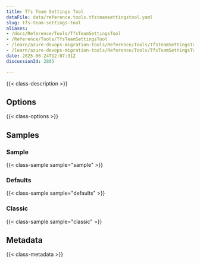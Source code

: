 ```yaml
---
title: Tfs Team Settings Tool
dataFile: data/reference.tools.tfsteamsettingstool.yaml
slug: tfs-team-settings-tool
aliases:
- /docs/Reference/Tools/TfsTeamSettingsTool
- /Reference/Tools/TfsTeamSettingsTool
- /learn/azure-devops-migration-tools/Reference/Tools/TfsTeamSettingsTool
- /learn/azure-devops-migration-tools/Reference/Tools/TfsTeamSettingsTool/index.md
date: 2025-06-24T12:07:31Z
discussionId: 2805

---
```

{{< class-description >}}

## Options

{{< class-options >}}

## Samples

### Sample

{{< class-sample sample="sample" >}}

### Defaults

{{< class-sample sample="defaults" >}}

### Classic

{{< class-sample sample="classic" >}}

## Metadata

{{< class-metadata >}}
